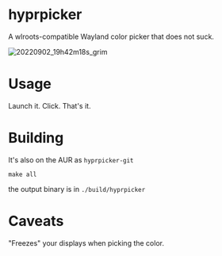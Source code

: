 # hyprpicker

A wlroots-compatible Wayland color picker that does not suck.

![20220902_19h42m18s_grim](https://user-images.githubusercontent.com/43317083/188208755-0447dd12-72d6-4f64-8b3b-a69ff181b66a.png)

# Usage

Launch it. Click. That's it.

# Building

It's also on the AUR as `hyprpicker-git`

`make all`

the output binary is in `./build/hyprpicker`

# Caveats

"Freezes" your displays when picking the color.
